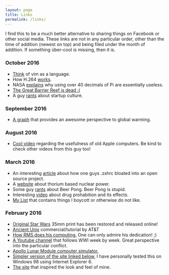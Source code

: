 ```yaml
---
layout: page
title: Links
permalink: /links/
---
```


I find this to be a much better alternative to sharing things on Facebook or other social media. These links are not in any particular order, other than the time of addition (newest on top) and being filed under the month of addition. If something über-cool is missing, then it is. 

### October 2016

* [Think](http://stackoverflow.com/questions/1218390/what-is-your-most-productive-shortcut-with-vim?page=1&tab=votes#tab-top) of vim as a language.
* How H.264 [works](https://sidbala.com/h-264-is-magic/).
* NASA [explains](http://www.jpl.nasa.gov/edu/news/2016/3/16/how-many-decimals-of-pi-do-we-really-need/) why using over 40 decimals of Pi are essentially useless.
* [The Great Barrier Reef is dead :(](http://www.spokesman.com/blogs/outdoors/2016/oct/13/great-barrier-reef-pronounced-dead-scientists/)
* A guy [rants](https://medium.com/@shemag8/fuck-you-startup-world-ab6cc72fad0e#.p76zxm5a8) about startup culture.

### September 2016

* [A graph](http://xkcd.com/1732/) that provides an awesome perspective to global warming.

### August 2016 

* [Cool video](https://www.youtube.com/watch?v=6SqYMU81l8Y) regarding the usefulness of old Apple computers. Be kind to check other videos from this guy too!


### March 2016 

* An interesting [article](https://medium.com/@robbyrussell/d-oh-my-zsh-af99ca54212c#.y0y4v6pc1) about how one guys .zshrc bloated into an open source project.
* A [website](http://energyfromthorium.com/) about thorium based nuclear power.
* Some guy [rants](http://firstorderhistorians.com/2010/06/08/beer-pong-has-got-to-be-the-dumbest-shit-ive-ever-seen/) about Beer Pong. Beer Pong is stupid.
* Interesting [video](https://www.youtube.com/watch?v=wJUXLqNHCaI) about drug prohabition and its effects.
* [My List]({{site.url}}/list) that contains things I boycott or otherwise do not like.


### February 2016 

* [Original Star Wars](http://arstechnica.com/the-multiverse/2016/02/original-1977-star-wars-35mm-print-has-been-restored-and-released-online/) 35mm print has been restored and released online!
* [Ancient Unix](https://www.youtube.com/watch?v=tc4ROCJYbm0) commercial/tutorial by AT&T
* [How RMS does his computing.](https://stallman.org/stallman-computing.html) One can only admire his dedication! ;)
* [A Youtube channel](https://www.youtube.com/user/TheGreatWar) that follows WWI week by week. Great perspective into the particular conflict.
* [Apollo Lunar Module computer simulator.](http://svtsim.com/moonjs/agc.html)
* [Simpler version of the site linked below](http://motherfuckingwebsite.com/), I have personally tested this on Windows 98 using Internet Explorer 6.
* [The site](http://bettermotherfuckingwebsite.com/) that inspired the look and feel of mine.
